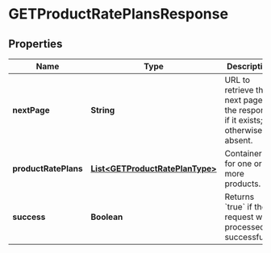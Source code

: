 

# GETProductRatePlansResponse


## Properties

| Name | Type | Description | Notes |
|------------ | ------------- | ------------- | -------------|
|**nextPage** | **String** | URL to retrieve the next page of the response if it exists; otherwise absent.  |  [optional] |
|**productRatePlans** | [**List&lt;GETProductRatePlanType&gt;**](GETProductRatePlanType.md) | Container for one or more products.  |  [optional] |
|**success** | **Boolean** | Returns &#x60;true&#x60; if the request was processed successfully.  |  [optional] |




